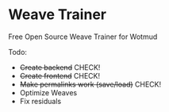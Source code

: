 # Weave Trainer
Free Open Source Weave Trainer for Wotmud

Todo:
- ~~Create backend~~ CHECK!
- ~~Create frontend~~ CHECK!
- ~~Make permalinks work (save/load)~~ CHECK!
- Optimize Weaves
- Fix residuals

